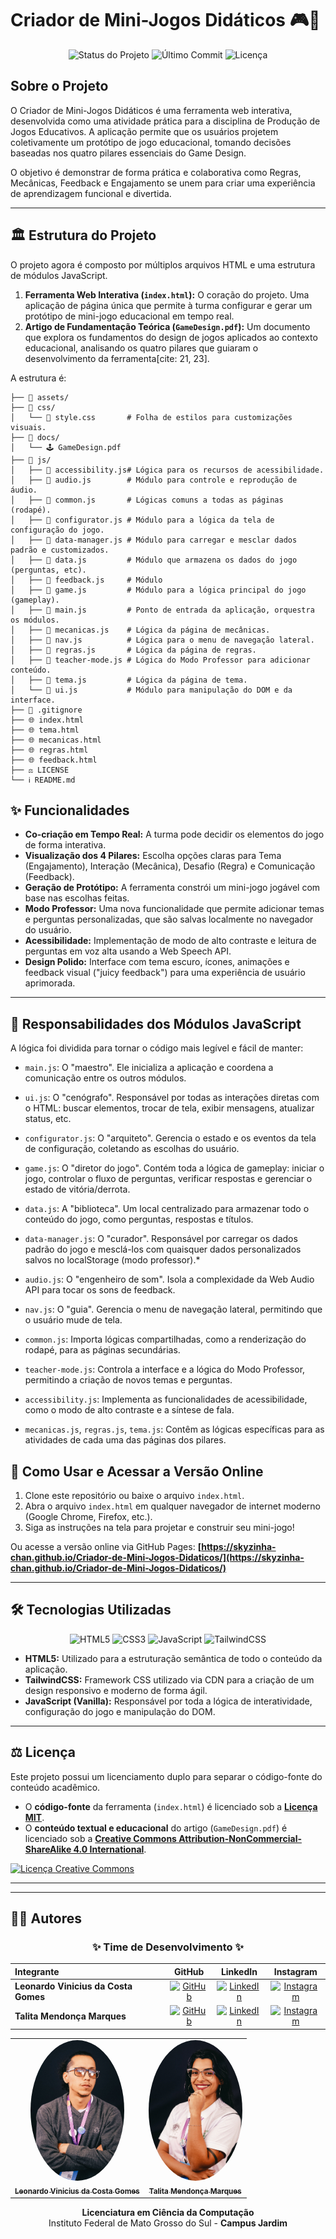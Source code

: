 # Criador de Mini-Jogos Didáticos 🎮📖
<p align="center">
  <img alt="Status do Projeto" src="https://img.shields.io/badge/status-concluído-brightgreen">
  <img alt="Último Commit" src="https://img.shields.io/github/last-commit/skyzinha-chan/Criador-de-Mini-Jogos-Didaticos">
  <img alt="Licença" src="https://img.shields.io/github/license/skyzinha-chan/Criador-de-Mini-Jogos-Didaticos">
</p>

## Sobre o Projeto

O Criador de Mini-Jogos Didáticos é uma ferramenta web interativa, desenvolvida como uma atividade prática para a disciplina de Produção de Jogos Educativos. A aplicação permite que os usuários projetem coletivamente um protótipo de jogo educacional, tomando decisões baseadas nos quatro pilares essenciais do Game Design.

O objetivo é demonstrar de forma prática e colaborativa como Regras, Mecânicas, Feedback e Engajamento se unem para criar uma experiência de aprendizagem funcional e divertida.

---
## 🏛️ Estrutura do Projeto

O projeto agora é composto por múltiplos arquivos HTML e uma estrutura de módulos JavaScript.

1.  **Ferramenta Web Interativa (`index.html`):** O coração do projeto. Uma aplicação de página única que permite à turma configurar e gerar um protótipo de mini-jogo educacional em tempo real.
2.  **Artigo de Fundamentação Teórica (`GameDesign.pdf`):** Um documento que explora os fundamentos do design de jogos aplicados ao contexto educacional, analisando os quatro pilares que guiaram o desenvolvimento da ferramenta[cite: 21, 23].

A estrutura é:

```
├── 📁 assets/
├── 📁 css/
│   └── 🎨 style.css       # Folha de estilos para customizações visuais.
├── 📁 docs/
│   └── 🕹 GameDesign.pdf
├── 📁 js/
│   ├── 📜 accessibility.js# Lógica para os recursos de acessibilidade.
│   ├── 📜 audio.js        # Módulo para controle e reprodução de áudio.
│   ├── 📜 common.js       # Lógicas comuns a todas as páginas (rodapé).
│   ├── 📜 configurator.js # Módulo para a lógica da tela de configuração do jogo.
│   ├── 📜 data-manager.js # Módulo para carregar e mesclar dados padrão e customizados.
│   ├── 📜 data.js         # Módulo que armazena os dados do jogo (perguntas, etc).
│   ├── 📜 feedback.js     # Módulo 
│   ├── 📜 game.js         # Módulo para a lógica principal do jogo (gameplay).
│   ├── 📜 main.js         # Ponto de entrada da aplicação, orquestra os módulos.
│   ├── 📜 mecanicas.js    # Lógica da página de mecânicas.
│   ├── 📜 nav.js          # Lógica para o menu de navegação lateral.
│   ├── 📜 regras.js       # Lógica da página de regras.
│   ├── 📜 teacher-mode.js # Lógica do Modo Professor para adicionar conteúdo.
│   ├── 📜 tema.js         # Lógica da página de tema.
│   └── 📜 ui.js           # Módulo para manipulação do DOM e da interface.
├── 🚫 .gitignore
├── 🌐 index.html
├── 🌐 tema.html
├── 🌐 mecanicas.html
├── 🌐 regras.html
├── 🌐 feedback.html
├── ⚖️ LICENSE
└── ℹ️ README.md

```
## ✨ Funcionalidades

* **Co-criação em Tempo Real:** A turma pode decidir os elementos do jogo de forma interativa.
* **Visualização dos 4 Pilares:** Escolha opções claras para Tema (Engajamento), Interação (Mecânica), Desafio (Regra) e Comunicação (Feedback).
* **Geração de Protótipo:** A ferramenta constrói um mini-jogo jogável com base nas escolhas feitas.
* **Modo Professor:** Uma nova funcionalidade que permite adicionar temas e perguntas personalizadas, que são salvas localmente no navegador do usuário.
* **Acessibilidade:** Implementação de modo de alto contraste e leitura de perguntas em voz alta usando a Web Speech API.
* **Design Polido:** Interface com tema escuro, ícones, animações e feedback visual ("juicy feedback") para uma experiência de usuário aprimorada.
  
---

## 🧩 Responsabilidades dos Módulos JavaScript
A lógica foi dividida para tornar o código mais legível e fácil de manter:

* `main.js`: O "maestro". Ele inicializa a aplicação e coordena a comunicação entre os outros módulos.

* `ui.js`: O "cenógrafo". Responsável por todas as interações diretas com o HTML: buscar elementos, trocar de tela, exibir mensagens, atualizar status, etc.

* `configurator.js`: O "arquiteto". Gerencia o estado e os eventos da tela de configuração, coletando as escolhas do usuário.

* `game.js`: O "diretor do jogo". Contém toda a lógica de gameplay: iniciar o jogo, controlar o fluxo de perguntas, verificar respostas e gerenciar o estado de vitória/derrota.

* `data.js`: A "biblioteca". Um local centralizado para armazenar todo o conteúdo do jogo, como perguntas, respostas e títulos.

* `data-manager.js`: O "curador". Responsável por carregar os dados padrão do jogo e mesclá-los com quaisquer dados personalizados salvos no localStorage (modo professor).* 

* `audio.js`: O "engenheiro de som". Isola a complexidade da Web Audio API para tocar os sons de feedback.

* `nav.js`: O "guia". Gerencia o menu de navegação lateral, permitindo que o usuário mude de tela.

* `common.js`: Importa lógicas compartilhadas, como a renderização do rodapé, para as páginas secundárias.

* `teacher-mode.js`: Controla a interface e a lógica do Modo Professor, permitindo a criação de novos temas e perguntas.

* `accessibility.js`: Implementa as funcionalidades de acessibilidade, como o modo de alto contraste e a síntese de fala.

* `mecanicas.js`, `regras.js`, `tema.js`: Contêm as lógicas específicas para as atividades de cada uma das páginas dos pilares.

## 🚀 Como Usar e Acessar a Versão Online

1.  Clone este repositório ou baixe o arquivo `index.html`.
2.  Abra o arquivo `index.html` em qualquer navegador de internet moderno (Google Chrome, Firefox, etc.).
3.  Siga as instruções na tela para projetar e construir seu mini-jogo!

Ou acesse a versão online via GitHub Pages: **[https://skyzinha-chan.github.io/Criador-de-Mini-Jogos-Didaticos/](https://skyzinha-chan.github.io/Criador-de-Mini-Jogos-Didaticos/)**

---

## 🛠️ Tecnologias Utilizadas

<p align="center">
  <img alt="HTML5" src="https://img.shields.io/badge/HTML5-E34F26?style=for-the-badge&logo=html5&logoColor=white">
  <img alt="CSS3" src="https://img.shields.io/badge/CSS3-1572B6?style=for-the-badge&logo=css3&logoColor=white">
  <img alt="JavaScript" src="https://img.shields.io/badge/JavaScript-F7DF1E?style=for-the-badge&logo=javascript&logoColor=black">
  <img alt="TailwindCSS" src="https://img.shields.io/badge/Tailwind_CSS-38B2AC?style=for-the-badge&logo=tailwind-css&logoColor=white">
</p>

* **HTML5:** Utilizado para a estruturação semântica de todo o conteúdo da aplicação.
* **TailwindCSS:** Framework CSS utilizado via CDN para a criação de um design responsivo e moderno de forma ágil.
* **JavaScript (Vanilla):** Responsável por toda a lógica de interatividade, configuração do jogo e manipulação do DOM.

---


## ⚖️ Licença

Este projeto possui um licenciamento duplo para separar o código-fonte do conteúdo acadêmico.

* O **código-fonte** da ferramenta (`index.html`) é licenciado sob a **[Licença MIT](LICENSE)**.
* O **conteúdo textual e educacional** do artigo (`GameDesign.pdf`) é licenciado sob a **[Creative Commons Attribution-NonCommercial-ShareAlike 4.0 International](http://creativecommons.org/licenses/by-nc-sa/4.0/)**.

<a rel="license" href="http://creativecommons.org/licenses/by-nc-sa/4.0/"><img alt="Licença Creative Commons" style="border-width:0" src="https://i.creativecommons.org/l/by-nc-sa/4.0/88x31.png" /></a>

---

---

## 🧑‍💻 Autores

<div align="center">

### **✨ Time de Desenvolvimento ✨**

| Integrante                           |                                                              GitHub                                                              |                                                                  LinkedIn                                                                  |                                                                Instagram                                                                |
| :----------------------------------- | :------------------------------------------------------------------------------------------------------------------------------: | :----------------------------------------------------------------------------------------------------------------------------------------: | :-------------------------------------------------------------------------------------------------------------------------------------: |
| **Leonardo Vinicius da Costa Gomes** | [![GitHub](https://img.shields.io/badge/GitHub-181717?style=flat&logo=github)](https://github.com/767616/LeonardoVinicius767616) |  [![LinkedIn](https://img.shields.io/badge/LinkedIn-0077B5?style=flat&logo=linkedin)](https://www.linkedin.com/in/leonardo-vinicius7766/)  | [![Instagram](https://img.shields.io/badge/Instagram-E4405F?style=flat&logo=instagram)](https://www.instagram.com/leonardo.vinicius07/) |
| **Talita Mendonça Marques**          |         [![GitHub](https://img.shields.io/badge/GitHub-181717?style=flat&logo=github)](https://github.com/skyzinha-chan)         | [![LinkedIn](https://img.shields.io/badge/LinkedIn-0077B5?style=flat&logo=linkedin)](https://www.linkedin.com/in/talita-mendonca-marques/) |    [![Instagram](https://img.shields.io/badge/Instagram-E4405F?style=flat&logo=instagram)](https://www.instagram.com/skyzinha_chan/)    |

</div>



<div align="center">



<table>
  <tr>
    <td align="center">
      <a href="https://github.com/767616/LeonardoVinicius767616">
        <img src="https://github.com/skyzinha-chan/Criador-de-Mini-Jogos-Didaticos/blob/main/assets/leonardo-vinicius.jpg?raw=true" width="150px;" alt="Foto de Leonardo Vinicius da Costa Gomes" style="border-radius:50%;"/>
        <br />
        <sub><b>Leonardo Vinicius da Costa Gomes</b></sub>
      </a>
    </td>
    <td align="center">
      <a href="https://github.com/skyzinha-chan">
        <img src="https://github.com/skyzinha-chan/Criador-de-Mini-Jogos-Didaticos/blob/main/assets/talita-mendonca.jpg?raw=true" width="150px;" alt="Foto de Talita Mendonça Marques" style="border-radius:50%;"/>
        <br />
        <sub><b>Talita Mendonça Marques</b></sub>
      </a>
    </td>
    
  </tr>
</table>

**Licenciatura em Ciência da Computação**
<br>
Instituto Federal de Mato Grosso do Sul - **Campus Jardim**

</div>